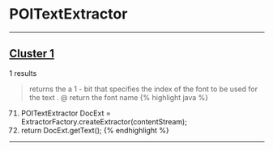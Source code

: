 # POITextExtractor

***

## [Cluster 1](./1)
1 results
> returns the a 1 - bit that specifies the index of the font to be used for the text . @ return the font name 
{% highlight java %}
71. POITextExtractor DocExt = ExtractorFactory.createExtractor(contentStream);
73. return DocExt.getText();
{% endhighlight %}

***

